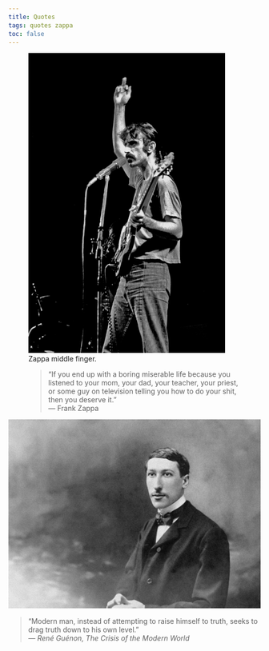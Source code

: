 ```yaml
---
title: Quotes
tags: quotes zappa
toc: false
---
```

<figure>
<img src="/assets/img/fz.webp" alt="Zappa playing guitar giving the middle finger." height="600">
    <figcaption>
        Zappa middle finger.
    </figcaption>
    <blockquote>“If you end up with a boring miserable life because you listened to your mom, your dad, your teacher, your priest, or some guy on television telling you how to do your shit, then you deserve it.” <br>
    ― Frank Zappa
    </blockquote>
        
</figure>

![René Guénon](/assets/img/René_Guénon.jpg "Guénon")
> “Modern man, instead of attempting to raise himself to truth, seeks to drag truth down to his own level.”  
> *― René Guénon, The Crisis of the Modern World*

